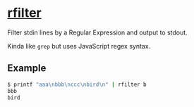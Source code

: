 # [rfilter](https://www.npmjs.com/package/rfilter)

Filter stdin lines by a Regular Expression and output to stdout.

Kinda like `grep` but uses JavaScript regex syntax.

## Example

```bash
$ printf "aaa\nbbb\nccc\nbird\n" | rfilter b
bbb
bird
```
